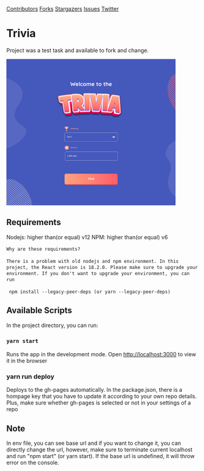 [Contributors][contributors-url]
[Forks][forks-url]
[Stargazers][stars-url]
[Issues][issues-url]
[Twitter][twitter-url]

# Trivia

Project was a test task and available to fork and change.

![1661784330077](image/README/1661784330077.png)

## Requirements

Nodejs: higher than(or equal) v12
NPM: higher than(or equal) v6

```
Why are these requirements?

There is a problem with old nodejs and npm environment. In this project, the React version is 18.2.0. Please make sure to upgrade your environment. If you don't want to upgrade your environment, you can run

 npm install --legacy-peer-deps (or yarn --legacy-peer-deps)
```

## Available Scripts

In the project directory, you can run:

### `yarn start`

Runs the app in the development mode.
Open [http://localhost:3000](http://localhost:3000) to view it in the browser

### yarn run deploy

Deploys to the gh-pages automatically. In the package.json, there is a hompage key that you have to update it according to your own repo details. Plus, make sure whether gh-pages is selected or not in your settings of a repo

## Note

In env file, you can see base url and if you want to change it, you can directly change the url, however, make sure to terminate current localhost and run "npm start" (or yarn start). If the base url is undefined, it will throw error on the console.

<!-- MARKDOWN LINKS & IMAGES -->

<!-- https://www.markdownguide.org/basic-syntax/#reference-style-links -->

[contributors-shield]: https://img.shields.io/github/contributors/curious-33/trivia
[contributors-url]: https://github.com/curious-33/trivia/graphs/contributors
[forks-shield]: https://img.shields.io/github/forks/curious-33/trivia?style=social
[forks-url]: https://github.com/curious-33/trivia/network/members
[stars-shield]: https://img.shields.io/github/stars/curious-33/trivia?style=social
[stars-url]: https://github.com/curious-33/trivia/stargazers
[issues-shield]: https://img.shields.io/github/issues/curious-33/trivia
[issues-url]: https://github.com/curious-33/trivia/issues
[twitter-shield]: https://img.shields.io/twitter/follow/curious_333?logoColor=blue&style=social
[twitter-url]: https://twitter.com/curious_333
